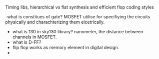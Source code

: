 Timing libs, hierarchical vs flat synthesis and efficient flop coding styles

-what is constitues of gate?
MOSFET utilise for specifiying the circuits physically and charachterizing them elcetrically.
- what is 130 in sky130 library?
nanometer, the distance between channels in MOSFET.
- what is D-FF?
- flip flop works as memory element in digital design.
- 
